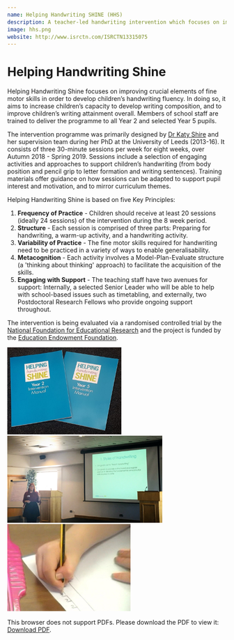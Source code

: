 ```yaml
---
name: Helping Handwriting SHINE (HHS)
description: A teacher-led handwriting intervention which focuses on improving crucial elements of fine motor skills in order to develop children’s handwriting fluency.
image: hhs.png
website: http://www.isrctn.com/ISRCTN13315075
---
```


# Helping Handwriting Shine

Helping Handwriting Shine focuses on improving crucial elements of fine motor skills in order to develop children’s handwriting fluency. In doing so, it aims to increase children’s capacity to develop writing composition, and to improve children’s writing attainment overall. Members of school staff are trained to deliver the programme to all Year 2 and selected Year 5 pupils.

The intervention programme was primarily designed by [Dr Katy Shire](https://borninbradford.nhs.uk/about-us/meet-the-team/katy-shire/) and her supervision team during her PhD at the University of Leeds (2013-16). It consists of three 30-minute sessions per week for eight weeks, over Autumn 2018 - Spring 2019. Sessions include a selection of engaging activities and approaches to support children’s handwriting (from body position and pencil grip to letter formation and writing sentences). Training materials offer guidance on how sessions can be adapted to support pupil interest and motivation, and to mirror curriculum themes.

Helping Handwriting Shine is based on five Key Principles:

1. **Frequency of Practice** - Children should receive at least 20 sessions (ideally 24 sessions) of the intervention during the 8 week period.
2. **Structure** - Each session is comprised of three parts: Preparing for handwriting, a warm-up activity, and a handwriting activity.
3. **Variability of Practice** - The fine motor skills required for handwriting need to be practiced in a variety of ways to enable generalisability.
4. **Metacognition** - Each activity involves a Model-Plan-Evaluate structure (a 'thinking about thinking' approach) to facilitate the acquisition of the skills.
5. **Engaging with Support** - The teaching staff have two avenues for support: Internally, a selected Senior Leader who will be able to help with school-based issues such as timetabling, and externally, two Postdoctoral Research Fellows who provide ongoing support throughout.

The intervention is being evaluated via a randomised controlled trial by the [National Foundation for Educational Research](https://www.nfer.ac.uk/) and the project is funded by the [Education Endowment Foundation](https://educationendowmentfoundation.org.uk/).

<img src="/static/files/hhs-manual.jpg" alt="HHS Manuals" height="200"> <img src="/static/files/hhs-em.jpg" alt="HHS Manuals" height="200"> <img src="/static/files/hhs-handwriting.jpg" alt="HHS Manuals" height="200">

<object data="/static/files/year-2-hhs-manual-excerpt.pdf" type="application/pdf" width="100%" height="800">This browser does not support PDFs. Please download the PDF to view it: <a href="/static/files/year-2-hhs-manual-excerpt.pdf" target="_blank">Download PDF</a>.</object>
